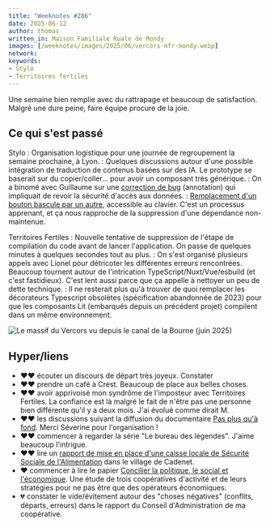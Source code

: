 ```yaml
---
title: "Weeknotes #286"
date: 2025-06-12
author: thomas
written_in: Maison Familiale Ruale de Mondy
images: [/weeknotes/images/2025/06/vercors-mfr-mondy.webp]
network:
keywords:
- Stylo
- Territoires fertiles
---
```


Une semaine bien remplie avec du rattrapage et beaucoup de satisfaction.
Malgré une dure peine, faire équipe procure de la joie.

<!--more-->

## Ce qui s'est passé

Stylo
: Organisation logistique pour une journée de regroupement la semaine prochaine, à Lyon.
: Quelques discussions autour d'une possible intégration de traduction de contenus basées sur des IA. Le prototype se baserait sur du copier/coller… pour avoir un composant très générique.
: On a binomé avec Guillaume sur une [correction de bug](https://github.com/EcrituresNumeriques/stylo/pull/1592) (annotation) qui impliquait de revoir la sécurité d'accès aux données.
: [Remplacement d'un bouton bascule par un autre](https://github.com/EcrituresNumeriques/stylo/pull/1603), accessible au clavier. C'est un processus apprenant, et ça nous rapproche de la suppression d'une dépendance non-maintenue.

Territoires Fertiles
: Nouvelle tentative de suppression de l'étape de compilation du code avant de lancer l'application. On passe de quelques minutes à quelques secondes tout au plus.
: On s'est organisé plusieurs appels avec Lionel pour détricoter les différentes erreurs rencontrées. Beaucoup tournent autour de l'intrication TypeScript/Nuxt/Vue/esbuild (et c'est fastidieux). C'est lent aussi parce que ça appelle à nettoyer un peu de dette technique.
: Il ne resterait plus qu'à trouver de quoi remplacer les décorateurs Typescript obsolètes (spécification abandonnée de 2023) pour que les composants Lit (embarqués depuis un précédent projet) compilent dans un même environnement.

![](/weeknotes/images/2025/06/vercors-mfr-mondy.webp "Le massif du Vercors vu depuis le canal de la Bourne (juin 2025)")


## Hyper/liens

- <span aria-label="J'ai beaucoup aimé">❤️❤️</span> écouter un discours de départ très joyeux. Constater
- <span aria-label="J'ai beaucoup aimé">❤️❤️</span> prendre un café à Crest. Beaucoup de place aux belles choses.
- <span aria-label="J'ai beaucoup aimé">❤️❤️</span> avoir apprivoisé mon syndrôme de l'imposteur avec Territoires Fertiles. La confiance est là malgré le fait de n'être pas une personne bien différente qu'il y a deux mois. J'ai évolué comme dirait M.
- <span aria-label="J'ai beaucoup aimé">❤️❤️</span> les discussions suivant la diffusion du documentaire [Pas plus qu'à fond](https://manufacture.coop/fr/ressources/pas-plus-qua-fond-film). Merci Séverine pour l'organisation !
- <span aria-label="J'ai beaucoup aimé">❤️❤️</span> commencer à regarder la série "Le bureau des légendes". J'aime beaucoup l'intrigue.
- <span aria-label="J'ai beaucoup aimé">❤️❤️</span> lire un [rapport de mise en place d'une caisse locale de Sécurité Sociale de l'Alimentation](https://parolesviv.hypotheses.org/rapports-notes-methodologiques/rapports-securite-sociale-de-lalimentation-ssa) dans le village de Cadenet.
- <span aria-label="J'ai aimé">❤️</span> commencer à lire le papier [Concilier la politique, le social et l'économique](https://shs.cairn.info/revue-de-l-organisation-responsable-2025-1-page-98?lang=fr&tab=resume). Une étude de trois coopératives d'activité et de leurs stratégies pour ne pas être que des opérateurs économiques.
- <span aria-label="J'ai eu de la peine avec">💔</span> constater le vide/évitement autour des "choses négatives" (conflits, départs, erreurs) dans le rapport du Conseil d'Administration de ma coopérative.